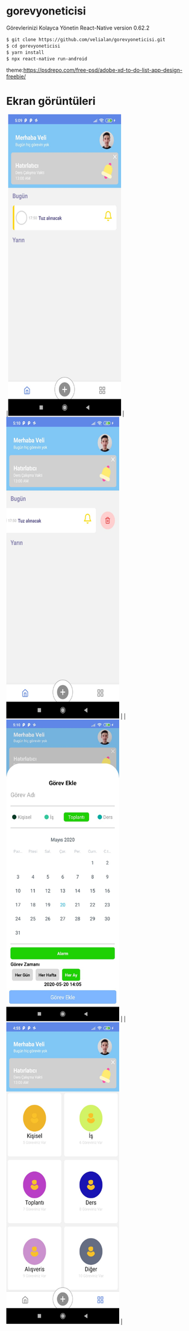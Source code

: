 # gorevyoneticisi
Görevlerinizi Kolayca Yönetin
React-Native version 0.62.2

```sh
$ git clone https://github.com/velialan/gorevyoneticisi.git
$ cd gorevyoneticisi
$ yarn install
$ npx react-native run-android
```
theme:https://psdrepo.com/free-psd/adobe-xd-to-do-list-app-design-freebie/ 
# Ekran görüntüleri
|<img src="https://github.com/velialan/gorevyoneticisi/blob/master/screenshot/task1.jpeg" alt="Girl in a jacket" width="300" height="800">
|<img src="https://github.com/velialan/gorevyoneticisi/blob/master/screenshot/task2.jpeg" alt="Girl in a jacket" width="300" height="800">
|  |<img src="https://github.com/velialan/gorevyoneticisi/blob/master/screenshot/task3.jpeg" alt="Girl in a jacket" width="300" height="800">
 | |<img src="https://github.com/velialan/gorevyoneticisi/blob/master/screenshot/task4.jpeg" alt="Girl in a jacket" width="300" height="800">
  |


